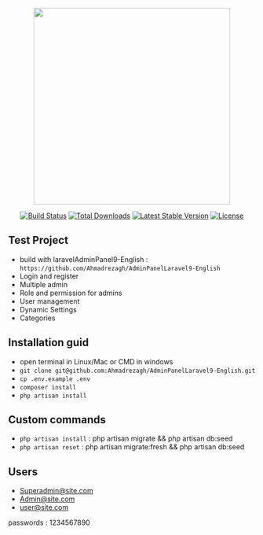 <p align="center"><a href="https://laravel.com" target="_blank"><img src="https://raw.githubusercontent.com/laravel/art/master/logo-lockup/5%20SVG/2%20CMYK/1%20Full%20Color/laravel-logolockup-cmyk-red.svg" width="400"></a></p>

<p align="center">
<a href="https://travis-ci.org/laravel/framework"><img src="https://travis-ci.org/laravel/framework.svg" alt="Build Status"></a>
<a href="https://packagist.org/packages/laravel/framework"><img src="https://img.shields.io/packagist/dt/laravel/framework" alt="Total Downloads"></a>
<a href="https://packagist.org/packages/laravel/framework"><img src="https://img.shields.io/packagist/v/laravel/framework" alt="Latest Stable Version"></a>
<a href="https://packagist.org/packages/laravel/framework"><img src="https://img.shields.io/packagist/l/laravel/framework" alt="License"></a>
</p>

## Test Project
- build with laravelAdminPanel9-English : `https://github.com/Ahmadrezagh/AdminPanelLaravel9-English`
- Login and register
- Multiple admin
- Role and permission for admins
- User management
- Dynamic Settings
- Categories


## Installation guid
- open terminal in Linux/Mac or CMD in windows
- `git clone git@github.com:Ahmadrezagh/AdminPanelLaravel9-English.git`
- `cp .env.example .env` 
- `composer install`
- `php artisan install`

## Custom commands
- `php artisan install` : php artisan migrate && php artisan db:seed
- `php artisan reset` : php artisan migrate:fresh && php artisan db:seed


## Users

- Superadmin@site.com
- Admin@site.com
- user@site.com 
  
passwords : 1234567890



